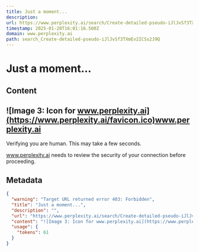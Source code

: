 ```yaml
---
title: Just a moment...
description: 
url: https://www.perplexity.ai/search/Create-detailed-pseudo-iJlJvSf3TXmEv2ICSs2J9Q
timestamp: 2025-01-20T16:01:16.500Z
domain: www.perplexity.ai
path: search_Create-detailed-pseudo-iJlJvSf3TXmEv2ICSs2J9Q
---
```


# Just a moment...



## Content

![Image 3: Icon for www.perplexity.ai](https://www.perplexity.ai/favicon.ico)www.perplexity.ai
----------------------------------------------------------------------------------------------

Verifying you are human. This may take a few seconds.

www.perplexity.ai needs to review the security of your connection before proceeding.

## Metadata

```json
{
  "warning": "Target URL returned error 403: Forbidden",
  "title": "Just a moment...",
  "description": "",
  "url": "https://www.perplexity.ai/search/Create-detailed-pseudo-iJlJvSf3TXmEv2ICSs2J9Q",
  "content": "![Image 3: Icon for www.perplexity.ai](https://www.perplexity.ai/favicon.ico)www.perplexity.ai\n----------------------------------------------------------------------------------------------\n\nVerifying you are human. This may take a few seconds.\n\nwww.perplexity.ai needs to review the security of your connection before proceeding.",
  "usage": {
    "tokens": 61
  }
}
```
